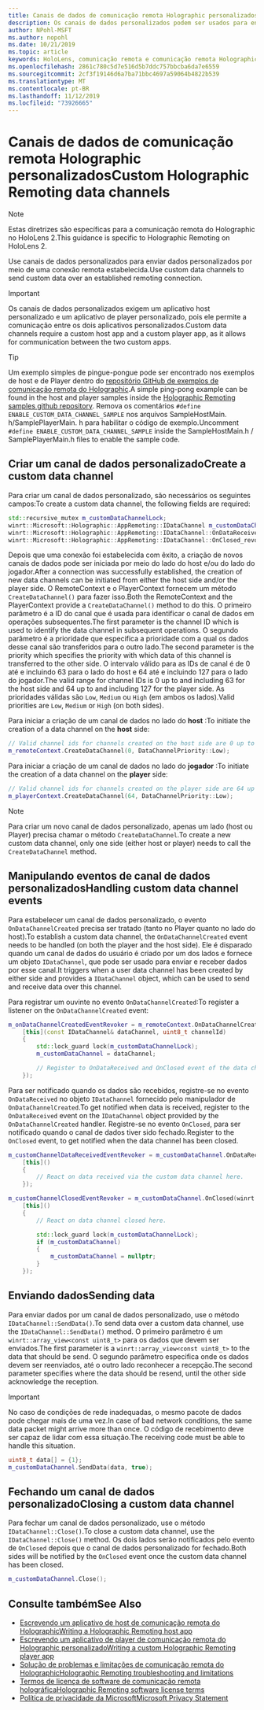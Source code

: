 ```yaml
---
title: Canais de dados de comunicação remota Holographic personalizados
description: Os canais de dados personalizados podem ser usados para enviar dados do usuário pela conexão remota Holographic já estabelecida.
author: NPohl-MSFT
ms.author: nopohl
ms.date: 10/21/2019
ms.topic: article
keywords: HoloLens, comunicação remota e comunicação remota Holographic
ms.openlocfilehash: 2861c780c5d7e516d5b7ddc757bbcba6da7e6559
ms.sourcegitcommit: 2cf3f19146d6a7ba71bbc4697a59064b4822b539
ms.translationtype: MT
ms.contentlocale: pt-BR
ms.lasthandoff: 11/12/2019
ms.locfileid: "73926665"
---
```

# <a name="custom-holographic-remoting-data-channels"></a><span data-ttu-id="acd47-104">Canais de dados de comunicação remota Holographic personalizados</span><span class="sxs-lookup"><span data-stu-id="acd47-104">Custom Holographic Remoting data channels</span></span>

>[!NOTE]
><span data-ttu-id="acd47-105">Estas diretrizes são específicas para a comunicação remota do Holographic no HoloLens 2.</span><span class="sxs-lookup"><span data-stu-id="acd47-105">This guidance is specific to Holographic Remoting on HoloLens 2.</span></span>

<span data-ttu-id="acd47-106">Use canais de dados personalizados para enviar dados personalizados por meio de uma conexão remota estabelecida.</span><span class="sxs-lookup"><span data-stu-id="acd47-106">Use custom data channels to send custom data over an established remoting connection.</span></span>

>[!IMPORTANT]
><span data-ttu-id="acd47-107">Os canais de dados personalizados exigem um aplicativo host personalizado e um aplicativo de player personalizado, pois ele permite a comunicação entre os dois aplicativos personalizados.</span><span class="sxs-lookup"><span data-stu-id="acd47-107">Custom data channels require a custom host app and a custom player app, as it allows for communication between the two custom apps.</span></span>

>[!TIP]
><span data-ttu-id="acd47-108">Um exemplo simples de pingue-pongue pode ser encontrado nos exemplos de host e de Player dentro do [repositório GitHub de exemplos de comunicação remota do Holographic](https://github.com/microsoft/MixedReality-HolographicRemoting-Samples).</span><span class="sxs-lookup"><span data-stu-id="acd47-108">A simple ping-pong example can be found in the host and player samples inside the [Holographic Remoting samples github repository](https://github.com/microsoft/MixedReality-HolographicRemoting-Samples).</span></span> <span data-ttu-id="acd47-109">Remova os comentários ```#define ENABLE_CUSTOM_DATA_CHANNEL_SAMPLE``` nos arquivos SampleHostMain. h/SamplePlayerMain. h para habilitar o código de exemplo.</span><span class="sxs-lookup"><span data-stu-id="acd47-109">Uncomment ```#define ENABLE_CUSTOM_DATA_CHANNEL_SAMPLE``` inside the SampleHostMain.h / SamplePlayerMain.h files to enable the sample code.</span></span>


## <a name="create-a-custom-data-channel"></a><span data-ttu-id="acd47-110">Criar um canal de dados personalizado</span><span class="sxs-lookup"><span data-stu-id="acd47-110">Create a custom data channel</span></span>


<span data-ttu-id="acd47-111">Para criar um canal de dados personalizado, são necessários os seguintes campos:</span><span class="sxs-lookup"><span data-stu-id="acd47-111">To create a custom data channel, the following fields are required:</span></span>
```cpp
std::recursive_mutex m_customDataChannelLock;
winrt::Microsoft::Holographic::AppRemoting::IDataChannel m_customDataChannel = nullptr;
winrt::Microsoft::Holographic::AppRemoting::IDataChannel::OnDataReceived_revoker m_customChannelDataReceivedEventRevoker;
winrt::Microsoft::Holographic::AppRemoting::IDataChannel::OnClosed_revoker m_customChannelClosedEventRevoker;
```

<span data-ttu-id="acd47-112">Depois que uma conexão foi estabelecida com êxito, a criação de novos canais de dados pode ser iniciada por meio do lado do host e/ou do lado do jogador.</span><span class="sxs-lookup"><span data-stu-id="acd47-112">After a connection was successfully established, the creation of new data channels can be initiated from either the host side and/or the player side.</span></span> <span data-ttu-id="acd47-113">O RemoteContext e o PlayerContext fornecem um método ```CreateDataChannel()``` para fazer isso.</span><span class="sxs-lookup"><span data-stu-id="acd47-113">Both the RemoteContext and the PlayerContext provide a ```CreateDataChannel()``` method to do this.</span></span> <span data-ttu-id="acd47-114">O primeiro parâmetro é a ID do canal que é usada para identificar o canal de dados em operações subsequentes.</span><span class="sxs-lookup"><span data-stu-id="acd47-114">The first parameter is the channel ID which is used to identify the data channel in subsequent operations.</span></span> <span data-ttu-id="acd47-115">O segundo parâmetro é a prioridade que especifica a prioridade com a qual os dados desse canal são transferidos para o outro lado.</span><span class="sxs-lookup"><span data-stu-id="acd47-115">The second parameter is the priority which specifies the priority with which data of this channel is transferred to the other side.</span></span> <span data-ttu-id="acd47-116">O intervalo válido para as IDs de canal é de 0 até e incluindo 63 para o lado do host e 64 até e incluindo 127 para o lado do jogador.</span><span class="sxs-lookup"><span data-stu-id="acd47-116">The valid range for channel IDs is 0 up to and including 63 for the host side and 64 up to and including 127 for the player side.</span></span> <span data-ttu-id="acd47-117">As prioridades válidas são ```Low```, ```Medium``` ou ```High``` (em ambos os lados).</span><span class="sxs-lookup"><span data-stu-id="acd47-117">Valid priorities are ```Low```, ```Medium``` or ```High``` (on both sides).</span></span>

<span data-ttu-id="acd47-118">Para iniciar a criação de um canal de dados no lado do **host** :</span><span class="sxs-lookup"><span data-stu-id="acd47-118">To initiate the creation of a data channel on the **host** side:</span></span>
```cpp
// Valid channel ids for channels created on the host side are 0 up to and including 63
m_remoteContext.CreateDataChannel(0, DataChannelPriority::Low);
```

<span data-ttu-id="acd47-119">Para iniciar a criação de um canal de dados no lado do **jogador** :</span><span class="sxs-lookup"><span data-stu-id="acd47-119">To initiate the creation of a data channel on the **player** side:</span></span>
```cpp
// Valid channel ids for channels created on the player side are 64 up to and including 127
m_playerContext.CreateDataChannel(64, DataChannelPriority::Low);
```

>[!NOTE]
><span data-ttu-id="acd47-120">Para criar um novo canal de dados personalizado, apenas um lado (host ou Player) precisa chamar o método ```CreateDataChannel```.</span><span class="sxs-lookup"><span data-stu-id="acd47-120">To create a new custom data channel, only one side (either host or player) needs to call the ```CreateDataChannel``` method.</span></span>

## <a name="handling-custom-data-channel-events"></a><span data-ttu-id="acd47-121">Manipulando eventos de canal de dados personalizados</span><span class="sxs-lookup"><span data-stu-id="acd47-121">Handling custom data channel events</span></span>

<span data-ttu-id="acd47-122">Para estabelecer um canal de dados personalizado, o evento ```OnDataChannelCreated``` precisa ser tratado (tanto no Player quanto no lado do host).</span><span class="sxs-lookup"><span data-stu-id="acd47-122">To establish a custom data channel, the ```OnDataChannelCreated``` event needs to be handled (on both the player and the host side).</span></span> <span data-ttu-id="acd47-123">Ele é disparado quando um canal de dados do usuário é criado por um dos lados e fornece um objeto ```IDataChannel```, que pode ser usado para enviar e receber dados por esse canal.</span><span class="sxs-lookup"><span data-stu-id="acd47-123">It triggers when a user data channel has been created by either side and provides a ```IDataChannel``` object, which can be used to send and receive data over this channel.</span></span>

<span data-ttu-id="acd47-124">Para registrar um ouvinte no evento ```OnDataChannelCreated```:</span><span class="sxs-lookup"><span data-stu-id="acd47-124">To register a listener on the ```OnDataChannelCreated``` event:</span></span>
```cpp
m_onDataChannelCreatedEventRevoker = m_remoteContext.OnDataChannelCreated(winrt::auto_revoke,
    [this](const IDataChannel& dataChannel, uint8_t channelId)
    {
        std::lock_guard lock(m_customDataChannelLock);
        m_customDataChannel = dataChannel;

        // Register to OnDataReceived and OnClosed event of the data channel here, see below...
    });
```

<span data-ttu-id="acd47-125">Para ser notificado quando os dados são recebidos, registre-se no evento ```OnDataReceived``` no objeto ```IDataChannel``` fornecido pelo manipulador de ```OnDataChannelCreated```.</span><span class="sxs-lookup"><span data-stu-id="acd47-125">To get notified when data is received, register to the ```OnDataReceived``` event on the ```IDataChannel``` object provided by the ```OnDataChannelCreated``` handler.</span></span> <span data-ttu-id="acd47-126">Registre-se no evento ```OnClosed```, para ser notificado quando o canal de dados tiver sido fechado.</span><span class="sxs-lookup"><span data-stu-id="acd47-126">Register to the ```OnClosed``` event, to get notified when the data channel has been closed.</span></span>

```cpp
m_customChannelDataReceivedEventRevoker = m_customDataChannel.OnDataReceived(winrt::auto_revoke, 
    [this]()
    {
        // React on data received via the custom data channel here.
    });

m_customChannelClosedEventRevoker = m_customDataChannel.OnClosed(winrt::auto_revoke,
    [this]()
    {
        // React on data channel closed here.

        std::lock_guard lock(m_customDataChannelLock);
        if (m_customDataChannel)
        {
            m_customDataChannel = nullptr;
        }
    });
```

## <a name="sending-data"></a><span data-ttu-id="acd47-127">Enviando dados</span><span class="sxs-lookup"><span data-stu-id="acd47-127">Sending data</span></span>

<span data-ttu-id="acd47-128">Para enviar dados por um canal de dados personalizado, use o método ```IDataChannel::SendData()```.</span><span class="sxs-lookup"><span data-stu-id="acd47-128">To send data over a custom data channel, use the ```IDataChannel::SendData()``` method.</span></span> <span data-ttu-id="acd47-129">O primeiro parâmetro é um ```winrt::array_view<const uint8_t>``` para os dados que devem ser enviados.</span><span class="sxs-lookup"><span data-stu-id="acd47-129">The first parameter is a ```winrt::array_view<const uint8_t>``` to the data that should be send.</span></span> <span data-ttu-id="acd47-130">O segundo parâmetro especifica onde os dados devem ser reenviados, até o outro lado reconhecer a recepção.</span><span class="sxs-lookup"><span data-stu-id="acd47-130">The second parameter specifies where the data should be resend, until the other side acknowledge the reception.</span></span> 

>[!IMPORTANT]
><span data-ttu-id="acd47-131">No caso de condições de rede inadequadas, o mesmo pacote de dados pode chegar mais de uma vez.</span><span class="sxs-lookup"><span data-stu-id="acd47-131">In case of bad network conditions, the same data packet might arrive more than once.</span></span> <span data-ttu-id="acd47-132">O código de recebimento deve ser capaz de lidar com essa situação.</span><span class="sxs-lookup"><span data-stu-id="acd47-132">The receiving code must be able to handle this situation.</span></span>

```cpp
uint8_t data[] = {1};
m_customDataChannel.SendData(data, true);
```

## <a name="closing-a-custom-data-channel"></a><span data-ttu-id="acd47-133">Fechando um canal de dados personalizado</span><span class="sxs-lookup"><span data-stu-id="acd47-133">Closing a custom data channel</span></span>

<span data-ttu-id="acd47-134">Para fechar um canal de dados personalizado, use o método ```IDataChannel::Close()```.</span><span class="sxs-lookup"><span data-stu-id="acd47-134">To close a custom data channel, use the ```IDataChannel::Close()``` method.</span></span> <span data-ttu-id="acd47-135">Os dois lados serão notificados pelo evento de ```OnClosed``` depois que o canal de dados personalizado for fechado.</span><span class="sxs-lookup"><span data-stu-id="acd47-135">Both sides will be notified by the ```OnClosed``` event once the custom data channel has been closed.</span></span>

```cpp
m_customDataChannel.Close();
```

## <a name="see-also"></a><span data-ttu-id="acd47-136">Consulte também</span><span class="sxs-lookup"><span data-stu-id="acd47-136">See Also</span></span>
* [<span data-ttu-id="acd47-137">Escrevendo um aplicativo de host de comunicação remota do Holographic</span><span class="sxs-lookup"><span data-stu-id="acd47-137">Writing a Holographic Remoting host app</span></span>](holographic-remoting-create-host.md)
* [<span data-ttu-id="acd47-138">Escrevendo um aplicativo de player de comunicação remota do Holographic personalizado</span><span class="sxs-lookup"><span data-stu-id="acd47-138">Writing a custom Holographic Remoting player app</span></span>](holographic-remoting-create-player.md)
* [<span data-ttu-id="acd47-139">Solução de problemas e limitações de comunicação remota do Holographic</span><span class="sxs-lookup"><span data-stu-id="acd47-139">Holographic Remoting troubleshooting and limitations</span></span>](holographic-remoting-troubleshooting.md)
* [<span data-ttu-id="acd47-140">Termos de licença de software de comunicação remota holográfica</span><span class="sxs-lookup"><span data-stu-id="acd47-140">Holographic Remoting software license terms</span></span>](https://docs.microsoft.com//legal/mixed-reality/microsoft-holographic-remoting-software-license-terms)
* [<span data-ttu-id="acd47-141">Política de privacidade da Microsoft</span><span class="sxs-lookup"><span data-stu-id="acd47-141">Microsoft Privacy Statement</span></span>](https://go.microsoft.com/fwlink/?LinkId=521839)
